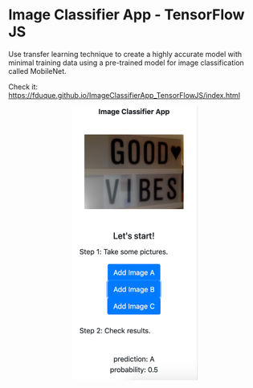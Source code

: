 # Image Classifier App - TensorFlow JS
Use transfer learning technique to create a highly accurate model with minimal training data using a pre-trained model for image classification called MobileNet. 

Check it: 
https://fduque.github.io/ImageClassifierApp_TensorFlowJS/index.html

<p align="center">
  <img src="https://raw.githubusercontent.com/fduque/ImageClassifierApp_TensorFlowJS/master/appHomeScreen.png" width="250" title="hover text">
</p>
